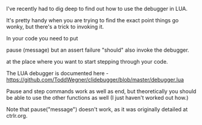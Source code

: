 I've recently had to dig deep to find out how to use the debugger in LUA.

It's pretty handy when you are trying to find the exact point things go wonky, but there's a trick to invoking it.

In your code you need to put

pause (message)
but an assert failure "should" also invoke the debugger.

at the place where you want to start stepping through your code.

The LUA debugger is documented here - https://github.com/ToddWegner/clidebugger/blob/master/debugger.lua

Pause and step commands work as well as end, but theoretically you should be able to use the other functions as well (I just haven't worked out how.)

Note that pause("message") doesn't work, as it was originally detailed at ctrlr.org.